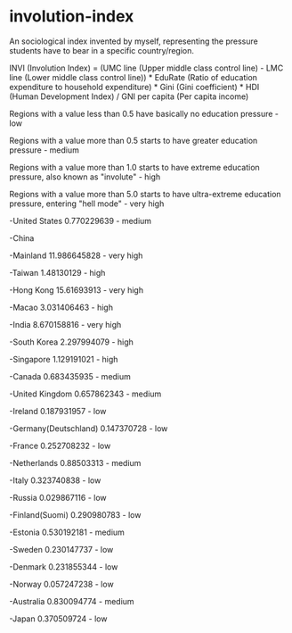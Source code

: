 # involution-index
An sociological index invented by myself, representing the pressure students have to bear in a specific country/region.

INVI (Involution Index) = (UMC line (Upper middle class control line) - LMC line (Lower middle class control line)) * EduRate (Ratio of education expenditure to household expenditure) * Gini (Gini coefficient) * HDI (Human Development Index) / GNI per capita (Per capita income)

Regions with a value less than 0.5 have basically no education pressure - low

Regions with a value more than 0.5 starts to have greater education pressure - medium

Regions with a value more than 1.0 starts to have extreme education pressure, also known as "involute" - high

Regions with a value more than 5.0 starts to have ultra-extreme education pressure, entering "hell mode" - very high





-United States 0.770229639 - medium

-China

   -Mainland 11.986645828 - very high
 
   -Taiwan 1.48130129 - high
 
   -Hong Kong 15.61693913 - very high
 
   -Macao 3.031406463 - high

-India 8.670158816 - very high

-South Korea 2.297994079 - high

-Singapore 1.129191021 - high

-Canada 0.683435935 - medium

-United Kingdom 0.657862343 - medium

-Ireland 0.187931957 - low
 
-Germany(Deutschland) 0.147370728 - low

-France 0.252708232 - low

-Netherlands 0.88503313 - medium

-Italy 0.323740838 - low

-Russia 0.029867116 - low

-Finland(Suomi) 0.290980783 - low

-Estonia 0.530192181 - medium

-Sweden 0.230147737 - low

-Denmark 0.231855344 - low

-Norway 0.057247238 - low

-Australia 0.830094774 - medium

-Japan 0.370509724 - low
